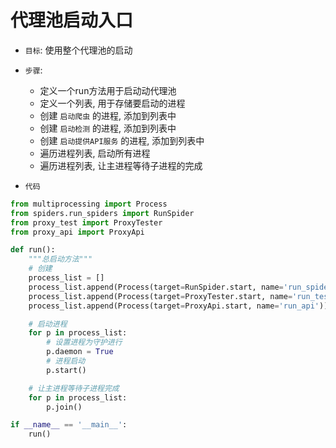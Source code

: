 # 代理池启动入口
- `目标`: 使用整个代理池的启动
- `步骤`:
   - 定义一个run方法用于启动动代理池
   - 定义一个列表, 用于存储要启动的进程
   - 创建 `启动爬虫` 的进程, 添加到列表中
   - 创建 `启动检测` 的进程, 添加到列表中
   - 创建 `启动提供API服务` 的进程, 添加到列表中
   - 遍历进程列表, 启动所有进程
   - 遍历进程列表, 让主进程等待子进程的完成

- `代码`

```py
from multiprocessing import Process
from spiders.run_spiders import RunSpider
from proxy_test import ProxyTester
from proxy_api import ProxyApi

def run():
    """总启动方法"""
    # 创建
    process_list = []
    process_list.append(Process(target=RunSpider.start, name='run_spider'))
    process_list.append(Process(target=ProxyTester.start, name='run_tester'))
    process_list.append(Process(target=ProxyApi.start, name='run_api'))

    # 启动进程
    for p in process_list:
        # 设置进程为守护进行
        p.daemon = True
        # 进程启动
        p.start()

    # 让主进程等待子进程完成
    for p in process_list:
        p.join()

if __name__ == '__main__':
    run()
```